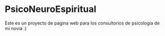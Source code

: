 # PsicoNeuroEspiritual
Este es un proyecto de pagina web para los consultorios de psicologia de mi novia :)
